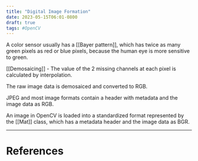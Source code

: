 ```yaml
---
title: "Digital Image Formation"
date: 2023-05-15T06:01-0800
draft: true
tags: #OpenCV
---
```


A color sensor usually has a [[Bayer pattern]], which has twice as many green pixels as red or blue pixels, because the human eye is more sensitive to green.

[[Demosaicing]] - The value of the 2 missing channels at each pixel is calculated by interpolation.

The raw image data is demosaiced and converted to RGB.

JPEG and most image formats contain a header with metadata and the image data as RGB.

An image in OpenCV is loaded into a standardized format represented by the [[Mat]] class, which has a metadata header and the image data as BGR.


---
# References
